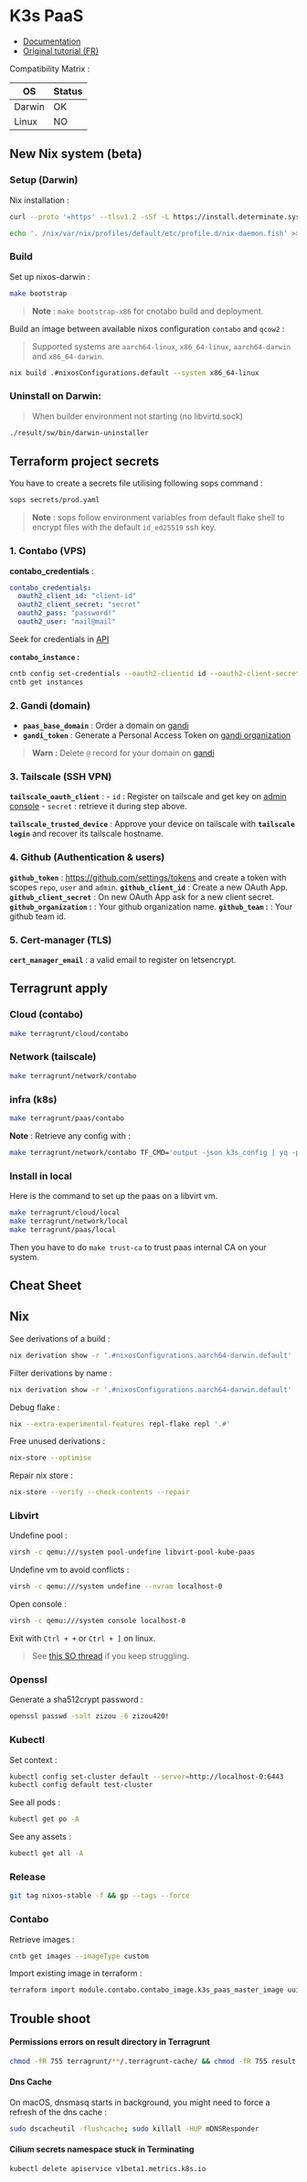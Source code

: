 # K3s PaaS

- [Documentation](https://loic-roux-404.github.io/kube-paas/)
- [Original tutorial (FR)](https://github.com/esgi-lyon/paas-tutorial/blob/main/docs/index.md)

Compatibility Matrix :

| OS | Status |
| --- | --- |
| Darwin | OK |
| Linux | NO |

## New Nix system (beta)

### Setup (Darwin)

Nix installation :

```bash
curl --proto '=https' --tlsv1.2 -sSf -L https://install.determinate.systems/nix | sh -s -- install

echo '. /nix/var/nix/profiles/default/etc/profile.d/nix-daemon.fish' >> ~/.config/fish/config.fish
```

### Build

Set up nixos-darwin :

```bash
make bootstrap
```

> **Note** : `make bootstrap-x86` for cnotabo build and deployment.

Build an image between available nixos configuration `contabo` and `qcow2` :

> Supported systems are `aarch64-linux`, `x86_64-linux`, `aarch64-darwin` and `x86_64-darwin`.
    
```bash
nix build .#nixosConfigurations.default --system x86_64-linux
```

### Uninstall on Darwin:

> When builder environment not starting (no libvirtd.sock)

```bash
./result/sw/bin/darwin-uninstaller
```

## Terraform project secrets

You have to create a secrets file utilising following sops command :

```bash
sops secrets/prod.yaml
```

> **Note** : sops follow environment variables from default flake shell to encrypt files with the default `id_ed25519` ssh key.

### 1. Contabo (VPS)

**contabo_credentials** :

```yaml
contabo_credentials:
  oauth2_client_id: "client-id"
  oauth2_client_secret: "secret"
  oauth2_pass: "password!"
  oauth2_user: "mail@mail"

```

Seek for credentials in [API](https://my.contabo.com/api/details) 

**`contabo_instance` :**

```bash
cntb config set-credentials --oauth2-clientid id --oauth2-client-secret secret --oauth2-password "contabo-dashboard-pass"
cntb get instances
```

### 2. Gandi (domain)

- **`paas_base_domain`** : Order a domain on [gandi](https://www.gandi.net)
- **`gandi_token`** : Generate a Personal Access Token on [gandi organization](https://admin.gandi.net/organizations/)

> **Warn :** Delete `@` record for your domain on [gandi](https://admin.gandi.net/domain/)

### 3. Tailscale (SSH VPN)
**`tailscale_oauth_client`** : 
    - `id` : Register on tailscale and get key on [admin console](https://login.tailscale.com/admin/settings/keys)
    - `secret` : retrieve it during step above.

**`tailscale_trusted_device`** : Approve your device on tailscale with **`tailscale login`** and recover its tailscale hostname.

### 4. Github (Authentication & users)

**`github_token`** : https://github.com/settings/tokens and create a token with scopes `repo`, `user` and `admin`.
**`github_client_id`** : Create a new OAuth App.
**`github_client_secret`** : On new OAuth App ask for a new client secret.
**`github_organization` :** : Your github organization name.
**`github_team` :** : Your github team id.

### 5. Cert-manager (TLS)

**`cert_manager_email`** : a valid email to register on letsencrypt.

## Terragrunt apply

### Cloud (contabo)

```bash
make terragrunt/cloud/contabo
```

### Network (tailscale)

```bash
make terragrunt/network/contabo
```

### infra (k8s)

```bash
make terragrunt/paas/contabo
```

**Note** : Retrieve any config with :

```bash
make terragrunt/network/contabo TF_CMD='output -json k3s_config | yq -p json -o yaml'

```

### Install in local

Here is the command to set up the paas on a libvirt vm.

```bash
make terragrunt/cloud/local
make terragrunt/network/local
make terragrunt/paas/local
```

Then you have to do `make trust-ca` to trust paas internal CA on your system.

## Cheat Sheet

## Nix

See derivations of a build :

```bash
nix derivation show -r '.#nixosConfigurations.aarch64-darwin.default'
```

Filter derivations by name :

```bash
nix derivation show -r '.#nixosConfigurations.aarch64-darwin.default' | jq -r '.[] | select(.name | contains("cert-manager"))'
```

Debug flake :

```bash
nix --extra-experimental-features repl-flake repl '.#'
```

Free unused derivations :

```bash
nix-store --optimise
```

Repair nix store :

```bash
nix-store --verify --check-contents --repair
```

### Libvirt

Undefine pool :

```bash
virsh -c qemu:///system pool-undefine libvirt-pool-kube-paas
```

Undefine vm to avoid conflicts :

```bash
virsh -c qemu:///system undefine --nvram localhost-0
```

Open console :

```bash
virsh -c qemu:///system console localhost-0
```

Exit with `Ctrl + +` or `Ctrl + ]` on linux.

> See [this SO thread](https://superuser.com/questions/637669/how-to-exit-a-virsh-console-connection#:~:text=ctrl%20%2B%20alt%20%2B%206%20(Mac)) if you keep struggling.

### Openssl

Generate a sha512crypt password :

```bash
openssl passwd -salt zizou -6 zizou420!
```

### Kubectl

Set context :

```bash
kubectl config set-cluster default --server=http://localhost-0:6443
kubectl config default test-cluster
```

See all pods :

```bash
kubectl get po -A
```

See any assets :

```bash
kubectl get all -A
```

### Release

```bash
git tag nixos-stable -f && gp --tags --force
```

### Contabo

Retrieve images :

```bash
cntb get images --imageType custom
```

Import existing image in terraform :

```bash
terraform import module.contabo.contabo_image.k3s_paas_master_image uuid
```

## Trouble shoot

#### Permissions errors on result directory in Terragrunt

```bash
chmod -fR 755 terragrunt/**/.terragrunt-cache/ && chmod -fR 755 result || true

```

#### Dns Cache

On macOS, dnsmasq starts in background, you might need to force a refresh of the dns cache :

```bash
sudo dscacheutil -flushcache; sudo killall -HUP mDNSResponder
```

#### Cilium secrets namespace stuck in Terminating

```bash
kubectl delete apiservice v1beta1.metrics.k8s.io
```
